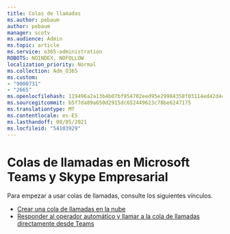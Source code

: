 ```yaml
---
title: Colas de llamadas
ms.author: pebaum
author: pebaum
manager: scotv
ms.audience: Admin
ms.topic: article
ms.service: o365-administration
ROBOTS: NOINDEX, NOFOLLOW
localization_priority: Normal
ms.collection: Adm_O365
ms.custom:
- "9000731"
- "2665"
ms.openlocfilehash: 119496a2a13b4b07bf954702eed95e29984358f03114ed42d44c26a422292836
ms.sourcegitcommit: b5f7da89a650d2915dc652449623c78be6247175
ms.translationtype: MT
ms.contentlocale: es-ES
ms.lasthandoff: 08/05/2021
ms.locfileid: "54103929"
---
```

# <a name="call-queues-in-microsoft-teams-and-skype-for-business"></a>Colas de llamadas en Microsoft Teams y Skype Empresarial 

Para empezar a usar colas de llamadas, consulte los siguientes vínculos.

- [Crear una cola de llamadas en la nube](https://docs.microsoft.com/microsoftteams/create-a-phone-system-call-queue)
- [Responder al operador automático y llamar a la cola de llamadas directamente desde Teams](https://docs.microsoft.com/microsoftteams/answer-auto-attendant-and-call-queue-calls)